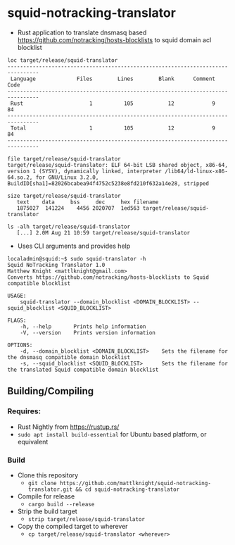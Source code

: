 # squid-notracking-translator
- Rust application to translate dnsmasq based https://github.com/notracking/hosts-blocklists to squid domain acl blocklist
```text
loc target/release/squid-translator
--------------------------------------------------------------------------------
 Language             Files        Lines        Blank      Comment         Code
--------------------------------------------------------------------------------
 Rust                     1          105           12            9           84
--------------------------------------------------------------------------------
 Total                    1          105           12            9           84
--------------------------------------------------------------------------------

file target/release/squid-translator
target/release/squid-translator: ELF 64-bit LSB shared object, x86-64, version 1 (SYSV), dynamically linked, interpreter /lib64/ld-linux-x86-64.so.2, for GNU/Linux 3.2.0, BuildID[sha1]=82026bcabea94f4752c5238e8fd210f632a14e28, stripped

size target/release/squid-translator
   text    data     bss     dec     hex filename
   1875027  141224    4456 2020707  1ed563 target/release/squid-translator

ls -alh target/release/squid-translator
   [...] 2.0M Aug 21 10:59 target/release/squid-translator
```
- Uses CLI arguments and provides help
```text
localadmin@squid:~$ sudo squid-translator -h
Squid NoTracking Translator 1.0
Matthew Knight <mattlknight@gmail.com>
Converts https://github.com/notracking/hosts-blocklists to Squid compatible blocklist

USAGE:
    squid-translator --domain_blocklist <DOMAIN_BLOCKLIST> --squid_blocklist <SQUID_BLOCKLIST>

FLAGS:
    -h, --help       Prints help information
    -V, --version    Prints version information

OPTIONS:
    -d, --domain_blocklist <DOMAIN_BLOCKLIST>    Sets the filename for the dnsmasq compatible domain blocklist
    -s, --squid_blocklist <SQUID_BLOCKLIST>      Sets the filename for the translated Squid compatible domain blocklist
```

## Building/Compiling

### Requires:
- Rust Nightly from https://rustup.rs/
- `sudo apt install build-essential` for Ubuntu based platform, or equivalent

### Build
- Clone this repository
  - `git clone https://github.com/mattlknight/squid-notracking-translator.git && cd squid-notracking-translator`
- Compile for release
  - `cargo build --release`
- Strip the build target
  - `strip target/release/squid-translator`
- Copy the compiled target to wherever
  - `cp target/release/squid-translator <wherever>`

